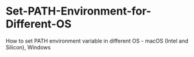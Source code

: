# Set-PATH-Environment-for-Different-OS
How to set PATH environment variable in different OS - macOS (Intel and Silicon), Windows
